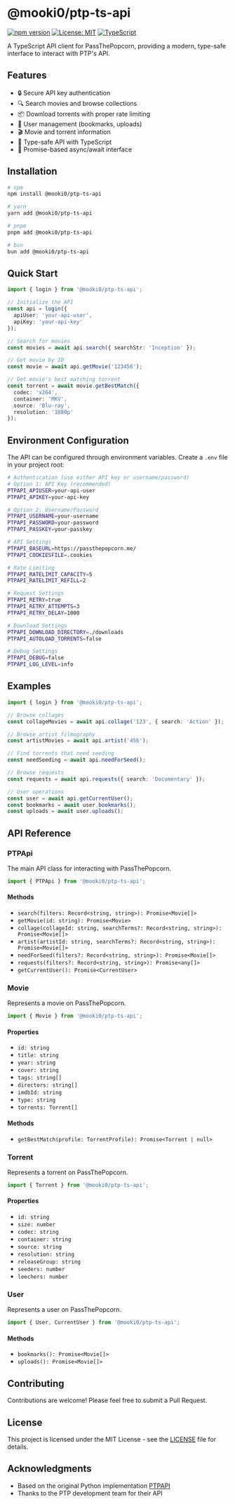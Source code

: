 # @mooki0/ptp-ts-api

[![npm version](https://img.shields.io/npm/v/@mooki0/ptp-ts-api.svg)](https://www.npmjs.com/package/@mooki0/ptp-ts-api)
[![License: MIT](https://img.shields.io/badge/License-MIT-yellow.svg)](https://opensource.org/licenses/MIT)
[![TypeScript](https://img.shields.io/badge/TypeScript-5.3-blue.svg)](https://www.typescriptlang.org/)

A TypeScript API client for PassThePopcorn, providing a modern, type-safe interface to interact with PTP's API.

## Features

- 🔒 Secure API key authentication
- 🔍 Search movies and browse collections
- 📦 Download torrents with proper rate limiting
- 👤 User management (bookmarks, uploads)
- 🎬 Movie and torrent information
- 📝 Type-safe API with TypeScript
- 🚀 Promise-based async/await interface

## Installation

```bash
# npm
npm install @mooki0/ptp-ts-api

# yarn
yarn add @mooki0/ptp-ts-api

# pnpm
pnpm add @mooki0/ptp-ts-api

# bun
bun add @mooki0/ptp-ts-api
```

## Quick Start

```typescript
import { login } from '@mooki0/ptp-ts-api';

// Initialize the API
const api = login({
  apiUser: 'your-api-user',
  apiKey: 'your-api-key'
});

// Search for movies
const movies = await api.search({ searchStr: 'Inception' });

// Get movie by ID
const movie = await api.getMovie('123456');

// Get movie's best matching torrent
const torrent = await movie.getBestMatch({
  codec: 'x264',
  container: 'MKV',
  source: 'Blu-ray',
  resolution: '1080p'
});
```

## Environment Configuration

The API can be configured through environment variables. Create a `.env` file in your project root:

```bash
# Authentication (use either API key or username/password)
# Option 1: API Key (recommended)
PTPAPI_APIUSER=your-api-user
PTPAPI_APIKEY=your-api-key

# Option 2: Username/Password
PTPAPI_USERNAME=your-username
PTPAPI_PASSWORD=your-password
PTPAPI_PASSKEY=your-passkey

# API Settings
PTPAPI_BASEURL=https://passthepopcorn.me/
PTPAPI_COOKIESFILE=.cookies

# Rate Limiting
PTPAPI_RATELIMIT_CAPACITY=5
PTPAPI_RATELIMIT_REFILL=2

# Request Settings
PTPAPI_RETRY=true
PTPAPI_RETRY_ATTEMPTS=3
PTPAPI_RETRY_DELAY=1000

# Download Settings
PTPAPI_DOWNLOAD_DIRECTORY=./downloads
PTPAPI_AUTOLOAD_TORRENTS=false

# Debug Settings
PTPAPI_DEBUG=false
PTPAPI_LOG_LEVEL=info
```

## Examples

```typescript
import { login } from '@mooki0/ptp-ts-api';

// Browse collages
const collageMovies = await api.collage('123', { search: 'Action' });

// Browse artist filmography
const artistMovies = await api.artist('456');

// Find torrents that need seeding
const needSeeding = await api.needForSeed();

// Browse requests
const requests = await api.requests({ search: 'Documentary' });

// User operations
const user = await api.getCurrentUser();
const bookmarks = await user.bookmarks();
const uploads = await user.uploads();
```

## API Reference

### PTPApi

The main API class for interacting with PassThePopcorn.

```typescript
import { PTPApi } from '@mooki0/ptp-ts-api';
```

#### Methods

- `search(filters: Record<string, string>): Promise<Movie[]>`
- `getMovie(id: string): Promise<Movie>`
- `collage(collageId: string, searchTerms?: Record<string, string>): Promise<Movie[]>`
- `artist(artistId: string, searchTerms?: Record<string, string>): Promise<Movie[]>`
- `needForSeed(filters?: Record<string, string>): Promise<Movie[]>`
- `requests(filters?: Record<string, string>): Promise<any[]>`
- `getCurrentUser(): Promise<CurrentUser>`

### Movie

Represents a movie on PassThePopcorn.

```typescript
import { Movie } from '@mooki0/ptp-ts-api';
```

#### Properties

- `id: string`
- `title: string`
- `year: string`
- `cover: string`
- `tags: string[]`
- `directors: string[]`
- `imdbId: string`
- `type: string`
- `torrents: Torrent[]`

#### Methods

- `getBestMatch(profile: TorrentProfile): Promise<Torrent | null>`

### Torrent

Represents a torrent on PassThePopcorn.

```typescript
import { Torrent } from '@mooki0/ptp-ts-api';
```

#### Properties

- `id: string`
- `size: number`
- `codec: string`
- `container: string`
- `source: string`
- `resolution: string`
- `releaseGroup: string`
- `seeders: number`
- `leechers: number`

### User

Represents a user on PassThePopcorn.

```typescript
import { User, CurrentUser } from '@mooki0/ptp-ts-api';
```

#### Methods

- `bookmarks(): Promise<Movie[]>`
- `uploads(): Promise<Movie[]>`

## Contributing

Contributions are welcome! Please feel free to submit a Pull Request.

## License

This project is licensed under the MIT License - see the [LICENSE](LICENSE) file for details.

## Acknowledgments

- Based on the original Python implementation [PTPAPI](https://github.com/kannibalox/PTPAPI)
- Thanks to the PTP development team for their API
